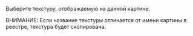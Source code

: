 Выберите текстуру, отображаемую на данной картине.

ВНИМАНИЕ: Если название текстуры отличается от имени картины в реестре, текстура будет скопирована.